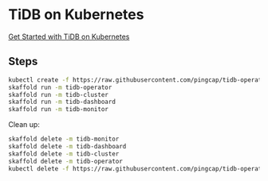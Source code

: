 # TiDB on Kubernetes

[Get Started with TiDB on Kubernetes](https://docs.pingcap.com/tidb-in-kubernetes/stable/get-started)

## Steps

```bash
kubectl create -f https://raw.githubusercontent.com/pingcap/tidb-operator/v1.6.1/manifests/crd.yaml
skaffold run -m tidb-operator
skaffold run -m tidb-cluster
skaffold run -m tidb-dashboard
skaffold run -m tidb-monitor
```

Clean up:

```bash
skaffold delete -m tidb-monitor
skaffold delete -m tidb-dashboard
skaffold delete -m tidb-cluster
skaffold delete -m tidb-operator
kubectl delete -f https://raw.githubusercontent.com/pingcap/tidb-operator/v1.6.1/manifests/crd.yaml
```